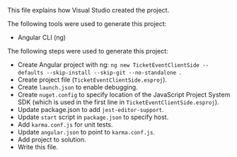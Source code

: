 This file explains how Visual Studio created the project.

The following tools were used to generate this project:
- Angular CLI (ng)

The following steps were used to generate this project:
- Create Angular project with ng: `ng new TicketEventClientSide --defaults --skip-install --skip-git --no-standalone `.
- Create project file (`TicketEventClientSide.esproj`).
- Create `launch.json` to enable debugging.
- Create `nuget.config` to specify location of the JavaScript Project System SDK (which is used in the first line in `TicketEventClientSide.esproj`).
- Update package.json to add `jest-editor-support`.
- Update `start` script in `package.json` to specify host.
- Add `karma.conf.js` for unit tests.
- Update `angular.json` to point to `karma.conf.js`.
- Add project to solution.
- Write this file.
